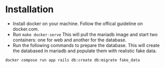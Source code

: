 # Installation 
* Install docker on your machine. Follow the offical guideline on docker.com.
* Run `make docker-serve` This will pull the mariadb image and start two containers: one for web and another for the database.  
* Run the following commands to prepare the database. This will create the databased in mariadb and populate them with realistic fake data.  
```shell 
docker compose run app rails db:create db:migrate fake_data
```
